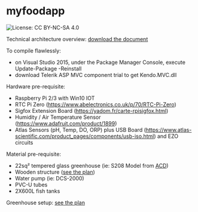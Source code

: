 # myfoodapp
![License: CC BY-NC-SA 4.0](https://img.shields.io/badge/License-CC%20BY--NC--SA%204.0-lightgrey.svg)

Technical architecture overview:
<a href="https://myfood.eu/wp-content/uploads/2017/03/myfood-solution-architecture.pdf">download the document</a>

To compile flawlessly: 
- on Visual Studio 2015, under the Package Manager Console, execute Update-Package -Reinstall
- download Telerik ASP MVC component trial to get Kendo.MVC.dll

Hardware pre-requisite:
- Raspberry Pi 2/3 with Win10 IOT
- RTC Pi Zero (https://www.abelectronics.co.uk/p/70/RTC-Pi-Zero)
- Sigfox Extension Board (https://yadom.fr/carte-rpisigfox.html)
- Humidity / Air Temperature Sensor (https://www.adafruit.com/product/1899)
- Atlas Sensors (pH, Temp, DO, ORP) plus USB Board (https://www.atlas-scientific.com/product_pages/components/usb-iso.html) and EZO circuits

Material pre-requisite:
- 22sq² tempered glass greenhouse (ie: S208 Model from <a href="http://www.acd.eu/en">ACD</a>) 
- Wooden structure (<a href="https://myfood.eu/wp-content/uploads/2017/03/myfood-family-plan.pdf">see the plan</a>)
- Water pump (ie: DCS-2000)
- PVC-U tubes
- 2X600L fish tanks

Greenhouse setup:
<a href="https://myfood.eu/wp-content/uploads/2017/03/myfood-greenhouse-setup.pdf">see the plan</a>








